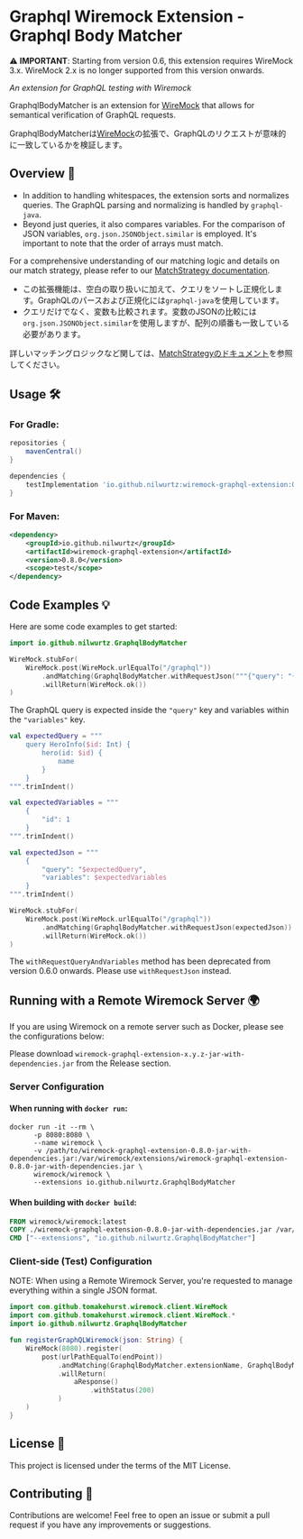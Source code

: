 # Graphql Wiremock Extension - Graphql Body Matcher

⚠️ **IMPORTANT**: Starting from version 0.6, this extension requires WireMock 3.x. WireMock 2.x is no longer supported from this version onwards.

*An extension for GraphQL testing with Wiremock*

GraphqlBodyMatcher is an extension for [WireMock](https://wiremock.org/) that allows for semantical verification of GraphQL requests.

GraphqlBodyMatcherは[WireMock](https://wiremock.org/)の拡張で、GraphQLのリクエストが意味的に一致しているかを検証します。

## Overview 📖

- In addition to handling whitespaces, the extension sorts and normalizes queries. The GraphQL parsing and normalizing is handled by `graphql-java`.
- Beyond just queries, it also compares variables. For the comparison of JSON variables, `org.json.JSONObject.similar` is employed. It's important to note that the order of arrays must match.

For a comprehensive understanding of our matching logic and details on our match strategy, please refer to our [MatchStrategy documentation](./docs/MatchStrategy.md).

- この拡張機能は、空白の取り扱いに加えて、クエリをソートし正規化します。GraphQLのパースおよび正規化には`graphql-java`を使用しています。
- クエリだけでなく、変数も比較されます。変数のJSONの比較には`org.json.JSONObject.similar`を使用しますが、配列の順番も一致している必要があります。

詳しいマッチングロジックなど関しては、[MatchStrategyのドキュメント](./docs/MatchStrategy.md)を参照してください。


## Usage 🛠️
### For Gradle:

```groovy
repositories {
    mavenCentral()
}

dependencies {
    testImplementation 'io.github.nilwurtz:wiremock-graphql-extension:0.8.0'
}
```

### For Maven:

```xml
<dependency>
    <groupId>io.github.nilwurtz</groupId>
    <artifactId>wiremock-graphql-extension</artifactId>
    <version>0.8.0</version>
    <scope>test</scope>
</dependency>
```


## Code Examples 💡
Here are some code examples to get started:
```kotlin
import io.github.nilwurtz.GraphqlBodyMatcher

WireMock.stubFor(
    WireMock.post(WireMock.urlEqualTo("/graphql"))
        .andMatching(GraphqlBodyMatcher.withRequestJson("""{"query": "{ hero { name }}"}"""))
        .willReturn(WireMock.ok())
)
```

The GraphQL query is expected inside the `"query"` key and variables within the `"variables"` key.

```kotlin
val expectedQuery = """
    query HeroInfo($id: Int) {
        hero(id: $id) {
            name
        }
    }
""".trimIndent()

val expectedVariables = """
    {
        "id": 1
    }
""".trimIndent()

val expectedJson = """
    {
        "query": "$expectedQuery",
        "variables": $expectedVariables
    }
""".trimIndent()

WireMock.stubFor(
    WireMock.post(WireMock.urlEqualTo("/graphql"))
        .andMatching(GraphqlBodyMatcher.withRequestJson(expectedJson))
        .willReturn(WireMock.ok())
)
```

The `withRequestQueryAndVariables` method has been deprecated from version 0.6.0 onwards. Please use `withRequestJson` instead. 

## Running with a Remote Wiremock Server 🌍

If you are using Wiremock on a remote server such as Docker, please see the configurations below:

Please download `wiremock-graphql-extension-x.y.z-jar-with-dependencies.jar` from the Release section.

### Server Configuration
#### When running with `docker run`:
```
docker run -it --rm \
      -p 8080:8080 \
      --name wiremock \
      -v /path/to/wiremock-graphql-extension-0.8.0-jar-with-dependencies.jar:/var/wiremock/extensions/wiremock-graphql-extension-0.8.0-jar-with-dependencies.jar \
      wiremock/wiremock \
      --extensions io.github.nilwurtz.GraphqlBodyMatcher
```

#### When building with `docker build`:
```dockerfile
FROM wiremock/wiremock:latest
COPY ./wiremock-graphql-extension-0.8.0-jar-with-dependencies.jar /var/wiremock/extensions/wiremock-graphql-extension-0.8.0-jar-with-dependencies.jar
CMD ["--extensions", "io.github.nilwurtz.GraphqlBodyMatcher"]
```

### Client-side (Test) Configuration

NOTE: When using a Remote Wiremock Server, you're requested to manage everything within a single JSON format.

```kotlin
import com.github.tomakehurst.wiremock.client.WireMock
import com.github.tomakehurst.wiremock.client.WireMock.*
import io.github.nilwurtz.GraphqlBodyMatcher

fun registerGraphQLWiremock(json: String) {
    WireMock(8080).register(
        post(urlPathEqualTo(endPoint))
            .andMatching(GraphqlBodyMatcher.extensionName, GraphqlBodyMatcher.withRequest(json))
            .willReturn(
                aResponse()
                    .withStatus(200)
            )
    )
}
```

## License 📜
This project is licensed under the terms of the MIT License.

## Contributing 🤝
Contributions are welcome! Feel free to open an issue or submit a pull request if you have any improvements or suggestions.